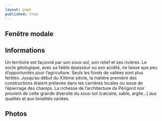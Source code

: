 ```yaml
---
layout: page
published: true
---
```


## Fenêtre modale

## Informations
Un territoire est façonné par son sous-sol, son relief et ses rivières.
Le socle géologique, avec sa faible épaisseur ou son acidité, ne laisse que peu d’opportunités pour l’agriculture. Seuls les fonds de vallées sont plus fertiles.
Jusqu’au début du XXème siècle, la matière première des constructions étaient prélevée dans les carrières locales ou issue de l’épierrage des champs. La richesse de l’architecture du Périgord noir provient de cette grande diversité du sous-sol (calcaire, sable, argile…) aux qualités et aux tonalités variées.

## Photos
